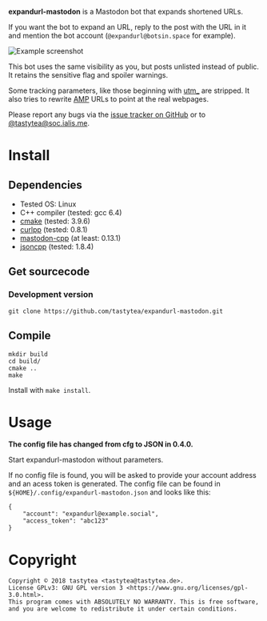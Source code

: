 **expandurl-mastodon** is a Mastodon bot that expands shortened URLs.

If you want the bot to expand an URL, reply to the post with the URL in it and
mention the bot account (`@expandurl@botsin.space` for example).

![Example screenshot](https://user-images.githubusercontent.com/3681516/39963736-908e3eea-5663-11e8-9a9c-55ca74279235.jpg)

This bot uses the same visibility as you, but posts unlisted instead of public.
It retains the sensitive flag and spoiler warnings.

Some tracking parameters, like those beginning with
[utm_](https://en.wikipedia.org/wiki/UTM_parameters) are stripped. It also tries
to rewrite [AMP](https://en.wikipedia.org/wiki/Accelerated_Mobile_Pages) URLs to
point at the real webpages.

Please report any bugs via the
[issue tracker on GitHub](https://github.com/tastytea/expandurl-mastodon/issues)
or to [@tastytea@soc.ialis.me](https://soc.ialis.me/@tastytea).

# Install

## Dependencies

 * Tested OS: Linux
 * C++ compiler (tested: gcc 6.4)
 * [cmake](https://cmake.org/) (tested: 3.9.6)
 * [curlpp](http://www.curlpp.org/) (tested: 0.8.1)
 * [mastodon-cpp](https://github.com/tastytea/mastodon-cpp) (at least: 0.13.1)
 * [jsoncpp](https://github.com/open-source-parsers/jsoncpp) (tested: 1.8.4)

## Get sourcecode

### Development version

    git clone https://github.com/tastytea/expandurl-mastodon.git

## Compile

    mkdir build
    cd build/
    cmake ..
    make

Install with `make install`.

# Usage

**The config file has changed from cfg to JSON in 0.4.0.**

Start expandurl-mastodon without parameters.

If no config file is found, you will be asked to provide your account address
and an acess token is generated. The config file can be found in
`${HOME}/.config/expandurl-mastodon.json` and looks like this:

    {
        "account": "expandurl@example.social",
        "access_token": "abc123"
    }

# Copyright

    Copyright © 2018 tastytea <tastytea@tastytea.de>.
    License GPLv3: GNU GPL version 3 <https://www.gnu.org/licenses/gpl-3.0.html>.
    This program comes with ABSOLUTELY NO WARRANTY. This is free software,
    and you are welcome to redistribute it under certain conditions.

